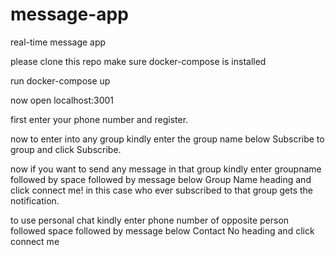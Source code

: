 # message-app
real-time message app

please clone this repo
make sure docker-compose is installed 

run docker-compose up

now open localhost:3001

first enter your phone number and register.

now to enter into any group kindly enter the group name below Subscribe to group and click Subscribe.

now if you want to send any message in that group kindly enter groupname followed by space followed by message below Group Name heading and click connect me!
in this case who ever subscribed to that group gets the notification.

to use personal chat kindly enter phone number of opposite person followed space followed by message below Contact No heading and click connect me 
